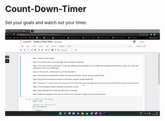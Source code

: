 # Count-Down-Timer
Set your goals and watch out your timer.

![Demo Video](https://github.com/ahamedbasha-n/Count-Down-Timer/blob/main/ezgif-7-6aff54d1de.gif)
